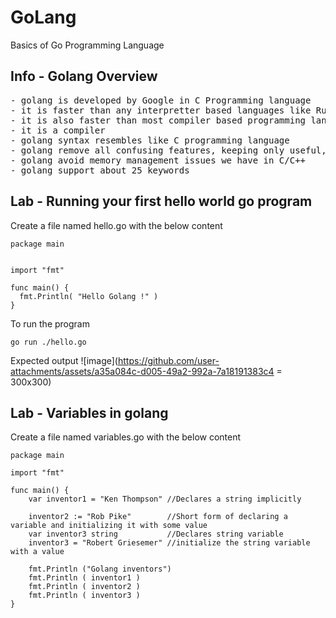 # GoLang
Basics of Go Programming Language

## Info - Golang Overview
<pre>
- golang is developed by Google in C Programming language
- it is faster than any interpretter based languages like Ruby, Python, etc.,
- it is also faster than most compiler based programming languages
- it is a compiler
- golang syntax resembles like C programming language
- golang remove all confusing features, keeping only useful, non-confusing features
- golang avoid memory management issues we have in C/C++
- golang support about 25 keywords
</pre>

## Lab - Running your first hello world go program
Create a file named hello.go with the below content
```
package main


import "fmt"

func main() {
  fmt.Println( "Hello Golang !" )
}
```
To run the program
```
go run ./hello.go
```
Expected output
![image](https://github.com/user-attachments/assets/a35a084c-d005-49a2-992a-7a18191383c4 = 300x300)

## Lab - Variables in golang

Create a file named variables.go with the below content
```
package main

import "fmt"

func main() {
	var inventor1 = "Ken Thompson" //Declares a string implicitly

	inventor2 := "Rob Pike"	       //Short form of declaring a variable and initializing it with some value
	var inventor3 string	       //Declares string variable
	inventor3 = "Robert Griesemer" //initialize the string variable with a value

	fmt.Println ("Golang inventors")
	fmt.Println ( inventor1 )
	fmt.Println ( inventor2 )
	fmt.Println ( inventor3 )
}
```

